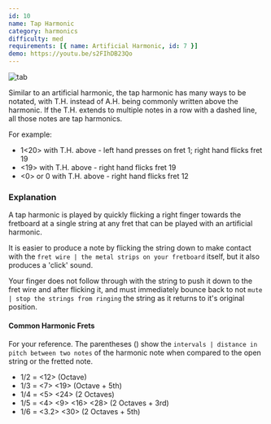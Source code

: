 ```yaml
---
id: 10
name: Tap Harmonic
category: harmonics
difficulty: med
requirements: [{ name: Artificial Harmonic, id: 7 }]
demo: https://youtu.be/s2FIhDB23Qo
---
```


![tab](/img/t/tap-harmonic.jpg)

Similar to an artificial harmonic, the tap harmonic has many ways to be notated, with T.H. instead of A.H. being commonly written above the harmonic. If the T.H. extends to multiple notes in a row with a dashed line, all those notes are tap harmonics.

For example:

- 1<20> with T.H. above - left hand presses on fret 1; right hand flicks fret 19
- <19> with T.H. above - right hand flicks fret 19
- <0> or 0 with T.H. above - right hand flicks fret 12

### Explanation

A tap harmonic is played by quickly flicking a right finger towards the fretboard at a single string at any fret that can be played with an artificial harmonic.

It is easier to produce a note by flicking the string down to make contact with the `fret wire | the metal strips on your fretboard` itself, but it also produces a 'click' sound.

Your finger does not follow through with the string to push it down to the fret wire and after flicking it, and must immediately bounce back to not `mute | stop the strings from ringing` the string as it returns to it's original position.

#### Common Harmonic Frets

For your reference. The parentheses () show the `intervals | distance in pitch between two notes` of the harmonic note when compared to the open string or the fretted note.

- 1/2 = <12> (Octave)
- 1/3 = <7> <19> (Octave + 5th)
- 1/4 = <5> <24> (2 Octaves)
- 1/5 = <4> <9> <16> <28> (2 Octaves + 3rd)
- 1/6 = <3.2> <30> (2 Octaves + 5th)

